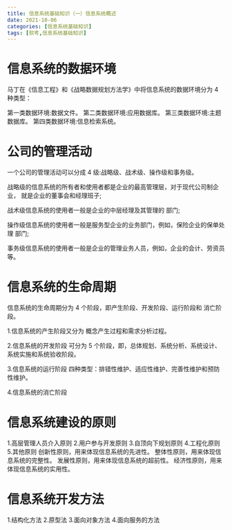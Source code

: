 ```yaml
---
title: 信息系统基础知识（一）信息系统概述
date: 2021-10-06
categories: [信息系统基础知识]
tags: [软考,信息系统基础知识]
---
```


# 信息系统的数据环境
马丁在《信息工程》和《战略数据规划方法学》中将信息系统的数据环境分为 4 种类型：

第一类数据环境:数据文件。
第二类数据环境:应用数据库。
第三类数据环境:主题数据库。
第四类数据环境:信息检索系统。


# 公司的管理活动
一个公司的管理活动可以分成 4 级:战略级、战术级、操作级和事务级。

战略级的信息系统的所有者和使用者都是企业的最高管理层，对于现代公司制企业， 就是企业的董事会和经理班子;

战术级信息系统的使用者一般是企业的中层经理及其管理的 部门;

操作级信息系统的使用者一般是服务型企业的业务部门，例如，保险企业的保单处理 部门;

事务级信息系统的使用者一般是企业的管理业务人员，例如，企业的会计、劳资员等。

# 信息系统的生命周期
信息系统的生命周期分为 4 个阶段，即产生阶段、开发阶段、运行阶段和 消亡阶段。

1.信息系统的产生阶段又分为 概念产生过程和需求分析过程。

2.信息系统的开发阶段 可分为 5 个阶段，即，总体规划、系统分析、系统设计、系统实施和系统验收阶段。

3.信息系统的运行阶段 
四种类型：排错性维护、适应性维护、完善性维护和预防性维护。

4.信息系统的消亡阶段


# 信息系统建设的原则

1.高层管理人员介入原则
2.用户参与开发原则
3.自顶向下规划原则
4.工程化原则
5.其他原则
创新性原则，用来体现信息系统的先进性。 
整体性原则，用来体现信息系统的完整性。 
发展性原则，用来体现信息系统的超前性。 
经济性原则，用来体现信息系统的实用性。

# 信息系统开发方法
1.结构化方法
2.原型法
3.面向对象方法
4.面向服务的方法